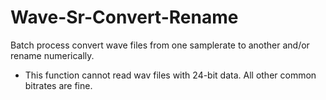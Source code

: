# Wave-Sr-Convert-Rename
Batch process convert wave files from one samplerate to another and/or rename numerically.

* This function cannot read wav files with 24-bit data. All other common bitrates are fine.
